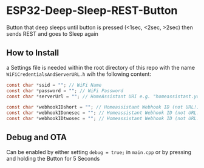 # ESP32-Deep-Sleep-REST-Button
Button that deep sleeps until button is pressed (<1sec, <2sec, >2sec) then sends REST and goes to Sleep again

## How to Install
a Settings file is needed within the root directory of this repo with the name ```WiFiCredentialsAndServerURL.h``` wih the following content:
```c
const char *ssid = ""; // WiFi Name
const char *password = ""; // WiFi Password
const char *serverUrl = ""; // HomeAssistant URI e.g. "homeassistant.yourdomain.com"

const char *webhookIDshort = ""; // Homeassistant Webhook ID (not URL!) for a press shorter than one second 
const char *webhookIDonesec = ""; // Homeassistant Webhook ID (not URL!) for a press between 1-2 seconds
const char *webhookIDtwosec = ""; // Homeassistant Webhook ID (not URL!) for a press longer than 2 seconds
```

## Debug and OTA
Can be enabled by either setting ```debug = true;``` in ```main.cpp```  or by pressing and holding the Button for 5 Seconds